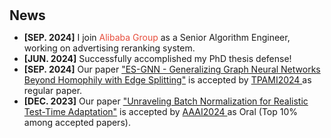 <h1 id="news"></h1>

<h2 style="margin: 30px 0px 10px;">News</h2>
<ul>

<li><strong>[SEP. 2024]</strong> I join <span style="color:#e74d3c">Alibaba Group</span> as a Senior Algorithm Engineer, working on advertising reranking system.
<li><strong>[JUN. 2024]</strong> Successfully accomplished my PhD thesis defense!
<li><strong>[SEP. 2024]</strong> Our paper  <span style="color:#e74d3c"><a href="https://arxiv.org/abs/2205.13700">"ES-GNN - Generalizing Graph Neural Networks Beyond Homophily with Edge Splitting"</a></span> is accepted by <span style="color:#e74d3c"><a href="https://ieeexplore.ieee.org/xpl/RecentIssue.jsp?punumber=34">TPAMI2024 </a></span> as regular paper.</li> 
<li><strong>[DEC. 2023]</strong> Our paper  <span style="color:#e74d3c"><a href="https://arxiv.org/abs/2312.09486">"Unraveling Batch Normalization for Realistic Test-Time Adaptation"</a></span> is accepted by <span style="color:#e74d3c"><a href="https://aaai.org/aaai-conference/">AAAI2024 </a></span> as Oral (Top 10% among accepted papers).</li> 
